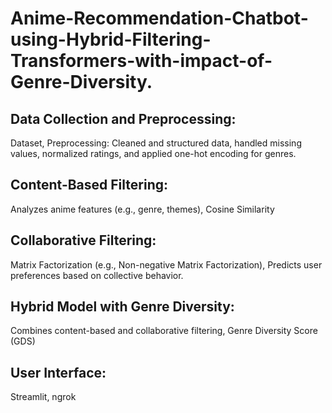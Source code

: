 # Anime-Recommendation-Chatbot-using-Hybrid-Filtering-Transformers-with-impact-of-Genre-Diversity.

## Data Collection and Preprocessing: 
Dataset, Preprocessing: Cleaned and structured data, handled missing values, normalized ratings, and applied one-hot encoding for genres.

## Content-Based Filtering: 
Analyzes anime features (e.g., genre, themes), Cosine Similarity

## Collaborative Filtering: 
Matrix Factorization (e.g., Non-negative Matrix Factorization), Predicts user preferences based on collective behavior.

## Hybrid Model with Genre Diversity: 
Combines content-based and collaborative filtering, Genre Diversity Score (GDS)

## User Interface: 
Streamlit,  ngrok
